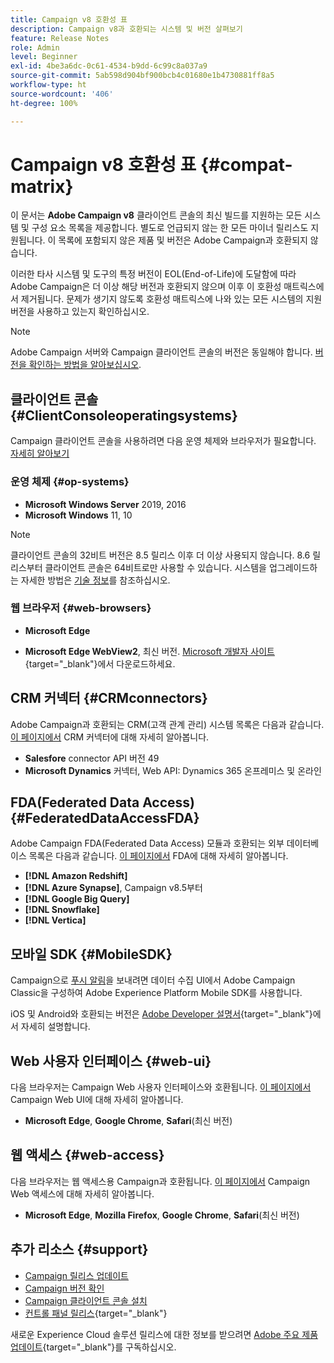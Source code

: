 ```yaml
---
title: Campaign v8 호환성 표
description: Campaign v8과 호환되는 시스템 및 버전 살펴보기
feature: Release Notes
role: Admin
level: Beginner
exl-id: 4be3a6dc-0c61-4534-b9dd-6c99c8a037a9
source-git-commit: 5ab598d904bf900bcb4c01680e1b4730881ff8a5
workflow-type: ht
source-wordcount: '406'
ht-degree: 100%

---
```


# Campaign v8 호환성 표 {#compat-matrix}

이 문서는 **Adobe Campaign v8** 클라이언트 콘솔의 최신 빌드를 지원하는 모든 시스템 및 구성 요소 목록을 제공합니다. 별도로 언급되지 않는 한 모든 마이너 릴리스도 지원됩니다. 이 목록에 포함되지 않은 제품 및 버전은 Adobe Campaign과 호환되지 않습니다.

이러한 타사 시스템 및 도구의 특정 버전이 EOL(End-of-Life)에 도달함에 따라 Adobe Campaign은 더 이상 해당 버전과 호환되지 않으며 이후 이 호환성 매트릭스에서 제거됩니다. 문제가 생기지 않도록 호환성 매트릭스에 나와 있는 모든 시스템의 지원 버전을 사용하고 있는지 확인하십시오.

>[!NOTE]
>
>Adobe Campaign 서버와 Campaign 클라이언트 콘솔의 버전은 동일해야 합니다. [버전을 확인하는 방법을 알아보십시오](upgrades.md#version).

## 클라이언트 콘솔 {#ClientConsoleoperatingsystems}

Campaign 클라이언트 콘솔을 사용하려면 다음 운영 체제와 브라우저가 필요합니다. [자세히 알아보기](connect.md)

### 운영 체제 {#op-systems}

* **Microsoft Windows Server** 2019, 2016
* **Microsoft Windows** 11, 10

>[!NOTE]
>클라이언트 콘솔의 32비트 버전은 8.5 릴리스 이후 더 이상 사용되지 않습니다. 8.6 릴리스부터 클라이언트 콘솔은 64비트로만 사용할 수 있습니다. 시스템을 업그레이드하는 자세한 방법은 [기술 정보](../../technotes/upgrades/console.md)를 참조하십시오.

### 웹 브라우저 {#web-browsers}

* **Microsoft Edge**

* **Microsoft Edge WebView2**, 최신 버전. [Microsoft 개발자 사이트](http://www.adobe.com/go/acc-ms-webview2-runtime-download_kr){target="_blank"}에서 다운로드하세요.

## CRM 커넥터 {#CRMconnectors}

Adobe Campaign과 호환되는 CRM(고객 관계 관리) 시스템 목록은 다음과 같습니다. [이 페이지에서](../connect/crm.md) CRM 커넥터에 대해 자세히 알아봅니다.

* **Salesfore** connector API 버전 49
* **Microsoft Dynamics** 커넥터, Web API: Dynamics 365 온프레미스 및 온라인

## FDA(Federated Data Access){#FederatedDataAccessFDA}

Adobe Campaign FDA(Federated Data Access) 모듈과 호환되는 외부 데이터베이스 목록은 다음과 같습니다. [이 페이지에서](../connect/fda.md) FDA에 대해 자세히 알아봅니다.

* **[!DNL Amazon Redshift]**
* **[!DNL Azure Synapse]**, Campaign v8.5부터
* **[!DNL Google Big Query]**
* **[!DNL Snowflake]**
* **[!DNL Vertica]**

## 모바일 SDK {#MobileSDK}

Campaign으로 [푸시 알림](../send/push.md)을 보내려면 데이터 수집 UI에서 Adobe Campaign Classic을 구성하여 Adobe Experience Platform Mobile SDK를 사용합니다.

iOS 및 Android와 호환되는 버전은 [Adobe Developer 설명서](https://developer.adobe.com/client-sdks/home/){target="_blank"}에서 자세히 설명합니다.

## Web 사용자 인터페이스 {#web-ui}

다음 브라우저는 Campaign Web 사용자 인터페이스와 호환됩니다. [이 페이지에서](campaign-ui.md#ac-web-ui) Campaign Web UI에 대해 자세히 알아봅니다.

* **Microsoft Edge**, **Google Chrome**, **Safari**(최신 버전)

## 웹 액세스 {#web-access}

다음 브라우저는 웹 액세스용 Campaign과 호환됩니다. [이 페이지에서](connect.md#web-access) Campaign Web 액세스에 대해 자세히 알아봅니다.

* **Microsoft Edge**, **Mozilla Firefox**, **Google Chrome**, **Safari**(최신 버전)

## 추가 리소스 {#support}

* [Campaign 릴리스 업데이트](upgrades.md)
* [Campaign 버전 확인](upgrades.md#version)
* [Campaign 클라이언트 콘솔 설치](connect.md)
* [컨트롤 패널 릴리스](https://experienceleague.adobe.com/docs/control-panel/using/release-notes.html?lang=ko){target="_blank"}

새로운 Experience Cloud 솔루션 릴리스에 대한 정보를 받으려면 [Adobe 주요 제품 업데이트](https://www.adobe.com/kr/subscription/priority-product-update.html){target="_blank"}를 구독하십시오.